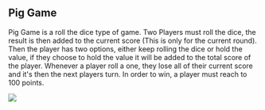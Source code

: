 ## Pig Game

Pig Game is a roll the dice type of game. Two Players must roll the dice, the result is then added to the current score (This is only for the current round). Then the player has two options, either keep rolling the dice or hold the value, if they choose to hold the value it will be added to the total score of the player. Whenever a player roll a one, they lose all of their current score and it's then the next players turn. In order to win, a player must reach to 100 points. 

![](https://github.com/evtimov-ptr/JavaScript/blob/main/Pig%20Game/sc.png)
